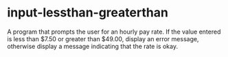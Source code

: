 # input-lessthan-greaterthan
A program that prompts the user for an hourly pay rate. If the value entered is less than $7.50 or greater than $49.00, display an error message, otherwise display a message indicating that the rate is okay.
